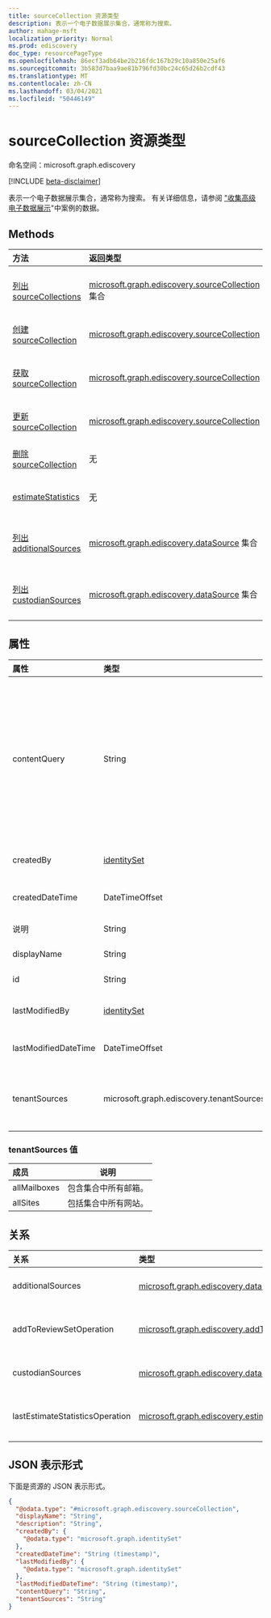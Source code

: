 ```yaml
---
title: sourceCollection 资源类型
description: 表示一个电子数据展示集合，通常称为搜索。
author: mahage-msft
localization_priority: Normal
ms.prod: ediscovery
doc_type: resourcePageType
ms.openlocfilehash: 86ecf3adb64be2b216fdc167b29c10a850e25af6
ms.sourcegitcommit: 3b583d7baa9ae81b796fd30bc24c65d26b2cdf43
ms.translationtype: MT
ms.contentlocale: zh-CN
ms.lasthandoff: 03/04/2021
ms.locfileid: "50446149"
---
```

# <a name="sourcecollection-resource-type"></a>sourceCollection 资源类型

命名空间：microsoft.graph.ediscovery

[!INCLUDE [beta-disclaimer](../../includes/beta-disclaimer.md)]

表示一个电子数据展示集合，通常称为搜索。 有关详细信息，请参阅 ["收集高级电子数据展示](/microsoft-365/compliance/collecting-data-for-ediscovery)"中案例的数据。

## <a name="methods"></a>Methods

|方法|返回类型|说明|
|:---|:---|:---|
|[列出 sourceCollections](../api/ediscovery-case-list-sourcecollections.md)|[microsoft.graph.ediscovery.sourceCollection](../resources/ediscovery-sourcecollection.md) 集合|获取 **sourceCollection** 对象及其属性的列表。|
|[创建 sourceCollection](../api/ediscovery-case-post-sourcecollections.md)|[microsoft.graph.ediscovery.sourceCollection](../resources/ediscovery-sourcecollection.md)|创建新的 **sourceCollection** 对象。|
|[获取 sourceCollection](../api/ediscovery-sourcecollection-get.md)|[microsoft.graph.ediscovery.sourceCollection](../resources/ediscovery-sourcecollection.md)|读取 **sourceCollection 对象的属性和** 关系。|
|[更新 sourceCollection](../api/ediscovery-sourcecollection-update.md)|[microsoft.graph.ediscovery.sourceCollection](../resources/ediscovery-sourcecollection.md)|更新 **sourceCollection** 对象的属性。|
|[删除 sourceCollection](../api/ediscovery-sourcecollection-delete.md)|无|删除 **sourceCollection** 对象。|
|[estimateStatistics](../api/ediscovery-sourcecollection-estimatestatistics.md)|无|运行源集合中电子邮件和文档的估计数量。|
|[列出 additionalSources](../api/ediscovery-sourcecollection-list-additionalsources.md)|[microsoft.graph.ediscovery.dataSource](../resources/ediscovery-datasource.md) 集合|获取与源集合关联的其他 **DataSource** 对象的列表。|
|[列出 custodianSources](../api/ediscovery-sourcecollection-list-custodiansources.md)|[microsoft.graph.ediscovery.dataSource](../resources/ediscovery-datasource.md) 集合|获取与源集合关联的其他 **DataSource** 对象的列表。|

## <a name="properties"></a>属性

|属性|类型|说明|
|:---|:---|:---|
|contentQuery|String|KQL 中的查询字符串 (关键字查询语言) 查询。 有关详细信息，请参阅内容搜索和电子数据展示的关键字 [查询和搜索条件](https://docs.microsoft.com/microsoft-365/compliance/keyword-queries-and-search-conditions)。  可以使用与值配对的字段来优化搜索;例如 *，subject："Quarterly Financials" AND Date>=06/01/2016 AND Date<=07/01/2016*|
|createdBy|[identitySet](../resources/identityset.md)|创建 **sourceCollection 的用户**。|
|createdDateTime|DateTimeOffset|创建 **sourceCollection 的** 日期和时间。|
|说明|String|**sourceCollection 的说明**|
|displayName|String|**sourceCollection** 显示名称|
|id|String| **sourceCollection** 的 ID。 只读。 |
|lastModifiedBy|[identitySet](../resources/identityset.md)|上次修改 **sourceCollection 的用户**。|
|lastModifiedDateTime|DateTimeOffset|上次修改 **sourceCollection** 的日期和时间。|
|tenantSources|microsoft.graph.ediscovery.tenantSources|指定此参数时，集合将跨越整个工作负荷的服务。 可取值为：`allMailboxes`、`allSites`。|

### <a name="tenantsources-values"></a>tenantSources 值

|成员|说明|
|:----|-----------|
|allMailboxes| 包含集合中所有邮箱。 |
|allSites| 包括集合中所有网站。 |

## <a name="relationships"></a>关系

|关系|类型|说明|
|:---|:---|:---|
|additionalSources|[microsoft.graph.ediscovery.dataSource](../resources/ediscovery-datasource.md) 集合|向 **sourceCollection 添加其他源**。|
|addToReviewSetOperation|[microsoft.graph.ediscovery.addToReviewSetOperation](../resources/ediscovery-addtoreviewsetoperation.md)|将 **sourceCollection 的结果** 添加到指定的 **reviewSet**。|
|custodianSources|[microsoft.graph.ediscovery.dataSource](../resources/ediscovery-datasource.md) 集合|**sourceCollection** 中包含的保管 **人源**。|
|lastEstimateStatisticsOperation|[microsoft.graph.ediscovery.estimateStatisticsOperation](../resources/ediscovery-estimatestatisticsoperation.md)|与 **sourceCollection** 关联的最后一个估计操作。|

## <a name="json-representation"></a>JSON 表示形式

下面是资源的 JSON 表示形式。
<!-- {
  "blockType": "resource",
  "keyProperty": "id",
  "@odata.type": "microsoft.graph.ediscovery.sourceCollection",
  "openType": false
}
-->

``` json
{
  "@odata.type": "#microsoft.graph.ediscovery.sourceCollection",
  "displayName": "String",
  "description": "String",
  "createdBy": {
    "@odata.type": "microsoft.graph.identitySet"
  },
  "createdDateTime": "String (timestamp)",
  "lastModifiedBy": {
    "@odata.type": "microsoft.graph.identitySet"
  },
  "lastModifiedDateTime": "String (timestamp)",
  "contentQuery": "String",
  "tenantSources": "String"
}
```
